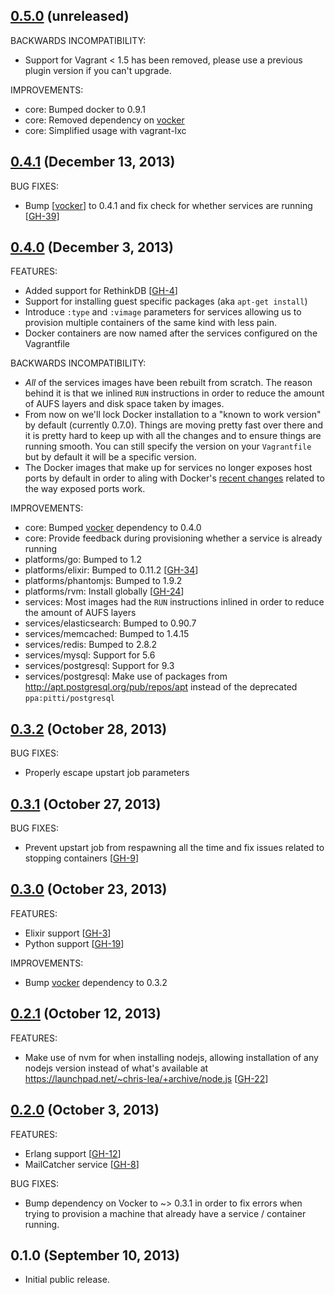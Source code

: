 ## [0.5.0](https://github.com/fgrehm/ventriloquist/compare/v0.4.1...master) (unreleased)

BACKWARDS INCOMPATIBILITY:

  - Support for Vagrant < 1.5 has been removed, please use a previous plugin version
    if you can't upgrade.

IMPROVEMENTS:

  - core: Bumped docker to 0.9.1
  - core: Removed dependency on [vocker]
  - core: Simplified usage with vagrant-lxc


## [0.4.1](https://github.com/fgrehm/ventriloquist/compare/v0.4.0...v0.4.1) (December 13, 2013)

BUG FIXES:

  - Bump [[vocker]] to 0.4.1 and fix check for whether services are running [[GH-39]]

## [0.4.0](https://github.com/fgrehm/ventriloquist/compare/v0.3.2...v0.4.0) (December 3, 2013)

FEATURES:

  - Added support for RethinkDB [[GH-4]]
  - Support for installing guest specific packages (aka `apt-get install`)
  - Introduce `:type` and `:vimage` parameters for services allowing us to provision
    multiple containers of the same kind with less pain.
  - Docker containers are now named after the services configured on the Vagrantfile

BACKWARDS INCOMPATIBILITY:

  - _All_ of the services images have been rebuilt from scratch. The reason behind
    it is that we inlined `RUN` instructions in order to reduce the amount of AUFS
    layers and disk space taken by images.
  - From now on we'll lock Docker installation to a "known to work version"
    by default (currently 0.7.0). Things are moving pretty fast over there and it
    is pretty hard to keep up with all the changes and to ensure things are
    running smooth. You can still specify the version on your `Vagrantfile` but
    by default it will be a specific version.
  - The Docker images that make up for services no longer exposes host ports by
    default in order to aling with Docker's [recent changes](http://blog.docker.io/2013/10/docker-0-6-5-links-container-naming-advanced-port-redirects-host-integration)
    related to the way exposed ports work.

IMPROVEMENTS:

  - core: Bumped [vocker] dependency to 0.4.0
  - core: Provide feedback during provisioning whether a service is already running
  - platforms/go: Bumped to 1.2
  - platforms/elixir: Bumped to 0.11.2 [[GH-34]]
  - platforms/phantomjs: Bumped to 1.9.2
  - platforms/rvm: Install globally [[GH-24]]
  - services: Most images had the `RUN` instructions inlined in order to reduce the amount
    of AUFS layers
  - services/elasticsearch: Bumped to 0.90.7
  - services/memcached: Bumped to 1.4.15
  - services/redis: Bumped to 2.8.2
  - services/mysql: Support for 5.6
  - services/postgresql: Support for 9.3
  - services/postgresql: Make use of packages from http://apt.postgresql.org/pub/repos/apt
    instead of the deprecated `ppa:pitti/postgresql`

## [0.3.2](https://github.com/fgrehm/ventriloquist/compare/v0.3.1...v0.3.2) (October 28, 2013)

BUG FIXES:

  - Properly escape upstart job parameters

## [0.3.1](https://github.com/fgrehm/ventriloquist/compare/v0.3.0...v0.3.1) (October 27, 2013)

BUG FIXES:

  - Prevent upstart job from respawning all the time and fix issues related to
    stopping containers [[GH-9]]


## [0.3.0](https://github.com/fgrehm/ventriloquist/compare/v0.2.1...v0.3.0) (October 23, 2013)

FEATURES:

  - Elixir support [[GH-3]]
  - Python support [[GH-19]]

IMPROVEMENTS:

  - Bump [vocker] dependency to 0.3.2

## [0.2.1](https://github.com/fgrehm/ventriloquist/compare/v0.2.0...v0.2.1) (October 12, 2013)

FEATURES:

  - Make use of nvm for when installing nodejs, allowing installation of any nodejs version
    instead of what's available at https://launchpad.net/~chris-lea/+archive/node.js [[GH-22]]

## [0.2.0](https://github.com/fgrehm/ventriloquist/compare/v0.1.0...v0.2.0) (October 3, 2013)

FEATURES:

  - Erlang support [[GH-12]]
  - MailCatcher service [[GH-8]]

BUG FIXES:

  - Bump dependency on Vocker to ~> 0.3.1 in order to fix errors when trying to
    provision a machine that already have a service / container running.

## 0.1.0 (September 10, 2013)

  - Initial public release.



[GH-39]: https://github.com/fgrehm/ventriloquist/issues/39
[GH-4]: https://github.com/fgrehm/ventriloquist/issues/4
[GH-34]: https://github.com/fgrehm/ventriloquist/issues/24
[GH-24]: https://github.com/fgrehm/ventriloquist/issues/24
[GH-9]: https://github.com/fgrehm/ventriloquist/issues/9
[GH-19]: https://github.com/fgrehm/ventriloquist/issues/19
[GH-3]: https://github.com/fgrehm/ventriloquist/issues/3
[GH-22]: https://github.com/fgrehm/ventriloquist/issues/22
[GH-12]: https://github.com/fgrehm/ventriloquist/issues/12
[GH-8]: https://github.com/fgrehm/ventriloquist/issues/8
[vocker]: https://github.com/fgrehm/vocker
